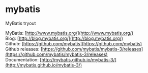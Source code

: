 mybatis
=======

MyBatis tryout

MyBatis: [http://www.mybatis.org/](http://www.mybatis.org/)  
Blog: [http://blog.mybatis.org/](http://blog.mybatis.org/)  
Github: [https://github.com/mybatis](https://github.com/mybatis)  
Github releases: [https://github.com/mybatis/mybatis-3/releases](https://github.com/mybatis/mybatis-3/releases)  
Documentation: [http://mybatis.github.io/mybatis-3/](http://mybatis.github.io/mybatis-3/)  
